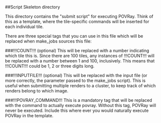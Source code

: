 ##Script Skeleton directory


This directory contains the "submit script" for executing POVRay.  Think of this as a template, where the tile-specific commands will be inserted for each individual tile.

There are three special tags that you can use in this file which will be replaced when make_jobs sources this file:

###!!!COUNT!!!  (optional)
This will be replaced with a number indicating which tile this is.  Since there are 100 tiles, any instances of !!!COUNT!!! will be replaced with a number between 1 and 100, inclusively.  This means that !!!COUNT!!! could be 1, 2 or three digits long.


###!!!INPUTFILE!!! (optional)
This will be replaced with the input file (or more correctly, the parameter passed to the make_jobs script).  This is useful when submitting multiple renders to a cluster, to keep track of which renders belong to which image.


###!!!POVRAY_COMMAND!!!
This is a mandatory tag that will be replaced with the command to actually execute povray.  Without this tag, POVRay will never be executed.  Include this where ever you would naturally execute POVRay in the template.




